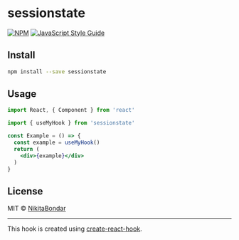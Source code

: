 # sessionstate

> 

[![NPM](https://img.shields.io/npm/v/sessionstate.svg)](https://www.npmjs.com/package/sessionstate) [![JavaScript Style Guide](https://img.shields.io/badge/code_style-standard-brightgreen.svg)](https://standardjs.com)

## Install

```bash
npm install --save sessionstate
```

## Usage

```jsx
import React, { Component } from 'react'

import { useMyHook } from 'sessionstate'

const Example = () => {
  const example = useMyHook()
  return (
    <div>{example}</div>
  )
}
```

## License

MIT © [NikitaBondar](https://github.com/NikitaBondar)

---

This hook is created using [create-react-hook](https://github.com/hermanya/create-react-hook).
